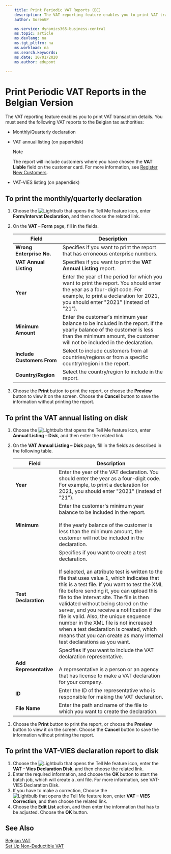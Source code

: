 ```yaml
---
    title: Print Periodic VAT Reports (BE)
    description: The VAT reporting feature enables you to print VAT transaction details. You must send three VAT reports to the Belgian tax authorities.
    author: SorenGP

    ms.service: dynamics365-business-central
    ms.topic: article
    ms.devlang: na
    ms.tgt_pltfrm: na
    ms.workload: na
    ms.search.keywords:
    ms.date: 10/01/2020
    ms.author: edupont

---
```

# Print Periodic VAT Reports in the Belgian Version

The VAT reporting feature enables you to print VAT transaction details. You must send the following VAT reports to the Belgian tax authorities:  

- Monthly/Quarterly declaration  
- VAT annual listing (on paper/disk)  

    > [!NOTE]
    > The report will include customers where you have chosen the **VAT Liable** field on the customer card. For more information, see [Register New Customers](../../sales-how-register-new-customers.md).
- VAT-VIES listing (on paper/disk)  

## To print the monthly/quarterly declaration  

1. Choose the ![Lightbulb that opens the Tell Me feature](../../media/ui-search/search_small.png "Tell me what you want to do") icon, enter **Form/Intervat Declaration**, and then choose the related link.  
2. On the **VAT – Form** page, fill in the fields.  

    | Field | Description |
    |--|--|
    | **Wrong Enterprise No.** | Specifies if you want to print the report that has erroneous enterprise numbers. |
    | **VAT Annual Listing** | Specifies if you want to print the **VAT Annual Listing** report. |
    | **Year** | Enter the year of the period for which you want to print the report. You should enter the year as a four-digit code. For example, to print a declaration for 2021, you should enter "2021" (instead of "21"). |
    | **Minimum Amount** | Enter the customer's minimum year balance to be included in the report. If the yearly balance of the customer is less than the minimum amount, the customer will not be included in the declaration. |
    | **Include Customers From** | Select to include customers from all countries/regions or from a specific country/region in the report. |
    | **Country/Region** | Select the country/region to include in the report. |

3. Choose the **Print** button to print the report, or choose the **Preview** button to view it on the screen. Choose the **Cancel** button to save the information without printing the report.  

## To print the VAT annual listing on disk  

1. Choose the ![Lightbulb that opens the Tell Me feature](../../media/ui-search/search_small.png "Tell me what you want to do") icon, enter **Annual Listing – Disk**, and then enter the related link.  
2. On the **VAT Annual Listing – Disk** page, fill in the fields as described in the following table.  

    |Field|Description|  
    |---------------------------------|---------------------------------------|
    |**Year**|Enter the year of the VAT declaration. You should enter the year as a four-digit code. For example, to print a declaration for 2021, you should enter "2021" (instead of "21").|
    |**Minimum**|Enter the customer's minimum year balance to be included in the report.<br /><br /> If the yearly balance of the customer is less than the minimum amount, the customer will not be included in the declaration.|
    |**Test Declaration**|Specifies if you want to create a test declaration.<br /><br /> If selected, an attribute test is written to the file that uses value 1, which indicates that this is a test file. If you want to test the XML file before sending it, you can upload this file to the Intervat site. The file is then validated without being stored on the server, and you receive a notification if the file is valid. Also, the unique sequence number in the XML file is not increased when a test declaration is created, which means that you can create as many internal test declarations as you want.|
    |**Add Representative**|Specifies if you want to include the VAT declaration representative.<br /><br /> A representative is a person or an agency that has license to make a VAT declaration for your company.|
    |**ID**|Enter the ID of the representative who is responsible for making the VAT declaration.|
    |**File Name**|Enter the path and name of the file to which you want to create the declaration.|

3. Choose the **Print** button to print the report, or choose the **Preview** button to view it on the screen. Choose the **Cancel** button to save the information without printing the report.  

## To print the VAT-VIES declaration report to disk  

1. Choose the ![Lightbulb that opens the Tell Me feature](../../media/ui-search/search_small.png "Tell me what you want to do") icon, enter the **VAT – Vies Declaration Disk**, and then choose the related link.  
2. Enter the required information, and choose the **OK** button to start the batch job, which will create a .xml file. For more information, see VAT- VIES Declaration Disk.  
3. If you have to make a correction, Choose the ![Lightbulb that opens the Tell Me feature](../../media/ui-search/search_small.png "Tell me what you want to do") icon, enter **VAT – VIES Correction**, and then choose the related link.  
4. Choose the **Edit List** action, and then enter the information that has to be adjusted. Choose the **OK** button.  

## See Also

[Belgian VAT](belgian-vat.md)  
[Set Up Non-Deductible VAT](how-to-set-up-non-deductible-vat.md)  
